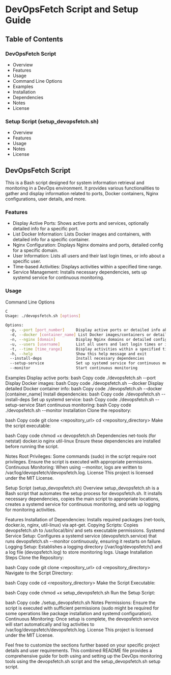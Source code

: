 # DevOpsFetch Script and Setup Guide
## Table of Contents
### DevOpsFetch Script
- Overview
- Features
- Usage
- Command Line Options
- Examples
- Installation
- Dependencies
- Notes
- License
### Setup Script (setup_devopsfetch.sh)
- Overview
- Features
- Usage
- Notes
- License
## DevOpsFetch Script 
This is a Bash script designed for system information retrieval and monitoring in a DevOps environment. It provides various functionalities to gather and display information related to ports, Docker containers, Nginx configurations, user details, and more.

### Features 
- Display Active Ports: Shows active ports and services, optionally detailed info for a specific port.
- List Docker Information: Lists Docker images and containers, with detailed info for a specific container.
- Nginx Configuration: Displays Nginx domains and ports, detailed config for a specific domain.
- User Information: Lists all users and their last login times, or info about a specific user.
- Time-based Activities: Displays activities within a specified time range.
- Service Management: Installs necessary dependencies, sets up systemd service for continuous monitoring.

### Usage
Command Line Options 
```bash
C
Usage: ./devopsfetch.sh [options]

Options:
  -p, --port [port_number]     Display active ports or detailed info about a specific port
  -d, --docker [container_name] List Docker images/containers or detailed info about a specific container
  -n, --nginx [domain]         Display Nginx domains or detailed config for a specific domain
  -u, --users [username]       List all users and last login times or info about a specific user
  -t, --time [time_range]      Display activities within a specified time range
  -h, --help                   Show this help message and exit
  --install-deps               Install necessary dependencies
  --setup-service              Set up systemd service for continuous monitoring
  --monitor                    Start continuous monitoring
```
Examples <a name="examples-devopsfetch"></a>
Display active ports:
bash
Copy code
./devopsfetch.sh --port
Display Docker images:
bash
Copy code
./devopsfetch.sh --docker
Display detailed Docker container info:
bash
Copy code
./devopsfetch.sh --docker [container_name]
Install dependencies:
bash
Copy code
./devopsfetch.sh --install-deps
Set up systemd service:
bash
Copy code
./devopsfetch.sh --setup-service
Start continuous monitoring:
bash
Copy code
./devopsfetch.sh --monitor
Installation <a name="installation-devopsfetch"></a>
Clone the repository:

bash
Copy code
git clone <repository_url>
cd <repository_directory>
Make the script executable:

bash
Copy code
chmod +x devopsfetch.sh
Dependencies <a name="dependencies-devopsfetch"></a>
net-tools (for netstat)
docker.io
nginx
util-linux
Ensure these dependencies are installed before running the script.

Notes <a name="notes-devopsfetch"></a>
Root Privileges: Some commands (sudo) in the script require root privileges. Ensure the script is executed with appropriate permissions.
Continuous Monitoring: When using --monitor, logs are written to /var/log/devopsfetch/devopsfetch.log.
License <a name="license-devopsfetch"></a>
This project is licensed under the MIT License.

Setup Script (setup_devopsfetch.sh) <a name="setup-script"></a>
Overview <a name="overview-setup"></a>
setup_devopsfetch.sh is a Bash script that automates the setup process for devopsfetch.sh. It installs necessary dependencies, copies the main script to appropriate locations, creates a systemd service for continuous monitoring, and sets up logging for monitoring activities.

Features <a name="features-setup"></a>
Installation of Dependencies: Installs required packages (net-tools, docker.io, nginx, util-linux) via apt-get.
Copying Scripts: Copies devopsfetch.sh to /usr/local/bin/ and sets executable permissions.
Systemd Service Setup: Configures a systemd service (devopsfetch.service) that runs devopsfetch.sh --monitor continuously, ensuring it restarts on failure.
Logging Setup: Establishes a logging directory (/var/log/devopsfetch/) and a log file (devopsfetch.log) to store monitoring logs.
Usage <a name="usage-setup"></a>
Installation Steps
Clone the Repository:

bash
Copy code
git clone <repository_url>
cd <repository_directory>
Navigate to the Script Directory:

bash
Copy code
cd <repository_directory>
Make the Script Executable:

bash
Copy code
chmod +x setup_devopsfetch.sh
Run the Setup Script:

bash
Copy code
./setup_devopsfetch.sh
Notes <a name="notes-setup"></a>
Permissions: Ensure the script is executed with sufficient permissions (sudo might be required for some operations like package installation and systemd configuration).
Continuous Monitoring: Once setup is complete, the devopsfetch service will start automatically and log activities to /var/log/devopsfetch/devopsfetch.log.
License <a name="license-setup"></a>
This project is licensed under the MIT License.

Feel free to customize the sections further based on your specific project details and user requirements. This combined README file provides a comprehensive guide for both using and setting up the DevOps monitoring tools using the devopsfetch.sh script and the setup_devopsfetch.sh setup script.
